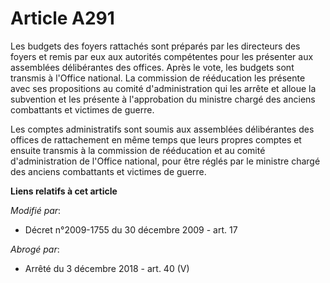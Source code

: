 # Article A291

Les budgets des foyers rattachés sont préparés par les directeurs des foyers et remis par eux aux autorités compétentes pour
les présenter aux assemblées délibérantes des offices. Après le vote, les budgets sont transmis à l'Office national. La
commission de rééducation les présente avec ses propositions au comité d'administration qui les arrête et alloue la
subvention et les présente à l'approbation du       ministre chargé des anciens combattants et victimes de guerre. 

Les comptes administratifs sont soumis aux assemblées délibérantes des offices de rattachement en même temps que leurs
propres comptes et ensuite transmis à la commission de rééducation et au comité d'administration de l'Office national, pour
être réglés par le       ministre chargé des anciens combattants et victimes de guerre.

**Liens relatifs à cet article**

_Modifié par_:

  - Décret n°2009-1755 du 30 décembre 2009 - art. 17

_Abrogé par_:

  - Arrêté du 3 décembre 2018 - art. 40 (V)
